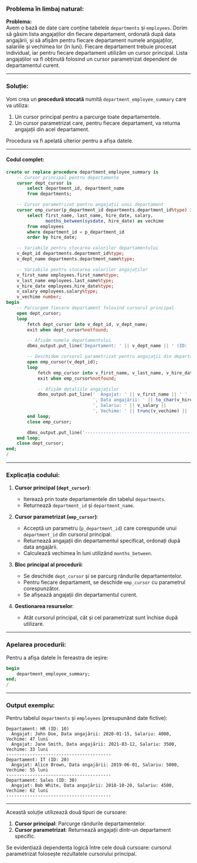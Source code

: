 ### Problema în limbaj natural:

**Problema:**  
Avem o bază de date care conține tabelele `departments` și `employees`. Dorim să găsim lista angajaților din fiecare departament, ordonată după data angajării, și să afișăm pentru fiecare departament numele angajaților, salariile și vechimea lor (în luni). Fiecare departament trebuie procesat individual, iar pentru fiecare departament utilizăm un cursor principal. Lista angajaților va fi obținută folosind un cursor parametrizat dependent de departamentul curent.

---

### Soluție:
Vom crea un **procedură stocată** numită `department_employee_summary` care va utiliza:
1. Un cursor principal pentru a parcurge toate departamentele.
2. Un cursor parametrizat care, pentru fiecare departament, va returna angajații din acel departament.

Procedura va fi apelată ulterior pentru a afișa datele.

---

#### Codul complet:

```sql
create or replace procedure department_employee_summary is
    -- Cursor principal pentru departamente
    cursor dept_cursor is
        select department_id, department_name
        from departments;

    -- Cursor parametrizat pentru angajații unui departament
    cursor emp_cursor(p_department_id departments.department_id%type) is
        select first_name, last_name, hire_date, salary,
               months_between(sysdate, hire_date) as vechime
        from employees
        where department_id = p_department_id
        order by hire_date;

    -- Variabile pentru stocarea valorilor departamentului
    v_dept_id departments.department_id%type;
    v_dept_name departments.department_name%type;

    -- Variabile pentru stocarea valorilor angajaților
    v_first_name employees.first_name%type;
    v_last_name employees.last_name%type;
    v_hire_date employees.hire_date%type;
    v_salary employees.salary%type;
    v_vechime number;
begin
    -- Parcurgem fiecare departament folosind cursorul principal
    open dept_cursor;
    loop
        fetch dept_cursor into v_dept_id, v_dept_name;
        exit when dept_cursor%notfound;

        -- Afișăm numele departamentului
        dbms_output.put_line('Departament: ' || v_dept_name || ' (ID: ' || v_dept_id || ')');

        -- Deschidem cursorul parametrizat pentru angajații din departamentul curent
        open emp_cursor(v_dept_id);
        loop
            fetch emp_cursor into v_first_name, v_last_name, v_hire_date, v_salary, v_vechime;
            exit when emp_cursor%notfound;

            -- Afișăm detaliile angajaților
            dbms_output.put_line('  Angajat: ' || v_first_name || ' ' || v_last_name ||
                                 ', Data angajării: ' || to_char(v_hire_date, 'YYYY-MM-DD') ||
                                 ', Salariu: ' || v_salary ||
                                 ', Vechime: ' || trunc(v_vechime) || ' luni');
        end loop;
        close emp_cursor;

        dbms_output.put_line('----------------------------------------');
    end loop;
    close dept_cursor;
end;
/
```

---

### Explicația codului:
1. **Cursor principal (`dept_cursor`)**:
   - Iterează prin toate departamentele din tabelul `departments`.
   - Returnează `department_id` și `department_name`.

2. **Cursor parametrizat (`emp_cursor`)**:
   - Acceptă un parametru (`p_department_id`) care corespunde unui `department_id` din cursorul principal.
   - Returnează angajații din departamentul specificat, ordonați după data angajării.
   - Calculează vechimea în luni utilizând `months_between`.

3. **Bloc principal al procedurii**:
   - Se deschide `dept_cursor` și se parcurg rândurile departamentelor.
   - Pentru fiecare departament, se deschide `emp_cursor` cu parametrul corespunzător.
   - Se afișează angajații din departamentul curent.

4. **Gestionarea resurselor**:
   - Atât cursorul principal, cât și cel parametrizat sunt închise după utilizare.

---

### Apelarea procedurii:
Pentru a afișa datele în fereastra de ieșire:
```sql
begin
    department_employee_summary;
end;
/
```

---

### Output exemplu:
Pentru tabelul `departments` și `employees` (presupunând date fictive):

```
Departament: HR (ID: 10)
  Angajat: John Doe, Data angajării: 2020-01-15, Salariu: 4000, Vechime: 47 luni
  Angajat: Jane Smith, Data angajării: 2021-03-12, Salariu: 3500, Vechime: 33 luni
----------------------------------------
Departament: IT (ID: 20)
  Angajat: Alice Brown, Data angajării: 2019-06-01, Salariu: 5000, Vechime: 55 luni
----------------------------------------
Departament: Sales (ID: 30)
  Angajat: Bob White, Data angajării: 2018-10-20, Salariu: 4500, Vechime: 62 luni
----------------------------------------
```

---

Această soluție utilizează două tipuri de cursoare:
1. **Cursor principal**: Parcurge rândurile departamentelor.
2. **Cursor parametrizat**: Returnează angajații dintr-un departament specific.

Se evidențiază dependența logică între cele două cursoare: cursorul parametrizat folosește rezultatele cursorului principal.
